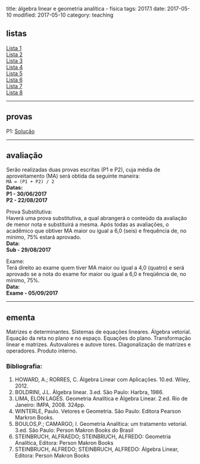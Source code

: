 title: álgebra linear e geometria analítica - física
tags: 2017.1
date: 2017-05-10
modified: 2017-05-10
category: teaching
## <a id="exercices"></a>listas
[Lista 1]({static}/listas/algebra-linear-01.pdf)  
[Lista 2]({static}/listas/algebra-linear-02.pdf)  
[Lista 3]({static}/listas/algebra-linear-03.pdf)  
[Lista 4]({static}/listas/algebra-linear-04.pdf)  
[Lista 5]({static}/listas/algebra-linear-05.pdf)  
[Lista 6]({static}/listas/algebra-linear-06.pdf)  
[Lista 7]({static}/listas/algebra-linear-07.pdf)  
[Lista 8]({static}/listas/algebra-linear-08.pdf)

---

## <a id="grades"></a>provas
P1: [Solução]({static}/provas/2017-1-algebra_linear-fisica-p1.pdf)

---

## <a id="exams"></a>avaliação
Serão realizadas duas provas escritas (P1 e P2), cuja média de
aproveitamento (MA) será obtida da seguinte maneira:  
`MA = (P1 + P2) / 2`  
**Datas:  
P1 - 30/06/2017  
P2 - 22/08/2017**

Prova Substitutiva:  
Haverá uma prova substitutiva, a qual abrangerá o conteúdo da avaliação de
menor nota e substituirá a mesma. Após todas as avaliações, o acadêmico que
obtiver MA maior ou igual a 6,0 (seis) e frequência de, no mínimo, 75% estará
aprovado.  
**Data:  
Sub - 29/08/2017**

Exame:  
Terá direito ao exame quem tiver MA maior ou igual a 4,0 (quatro) e será
aprovado se a nota do exame for maior ou igual a 6,0 e freqüência de, no
mínimo, 75%.  
**Data:  
Exame - 05/09/2017**

---

## <a id="silabus"></a>ementa
Matrizes e determinantes. Sistemas de equações lineares. Álgebra vetorial.
Equação da reta no plano e no espaço. Equações do plano. Transformação linear
e matrizes. Autovalores e autove tores. Diagonalização de matrizes e
operadores. Produto interno.  

### Bibliografia:  
1. HOWARD, A.; RORRES, C. Álgebra Linear com Aplicações. 10.ed. Wiley, 2012.
2. BOLDRINI, J.L. Álgebra linear. 3.ed. São Paulo: Harbra, 1986.
3. LIMA, ELON LAGES. Geometria Analítica e Álgebra Linear. 2.ed. Rio de Janeiro: IMPA, 2008. 324pp.
4. WINTERLE, Paulo. Vetores e Geometria. São Paulo: Editora Pearson Markron Books.
5. BOULOS,P.; CAMARGO, I. Geometria Analítica: um tratamento vetorial. 3.ed. São Paulo: Person Makron Books do Brasil
6. STEINBRUCH, ALFRAEDO; STEINBRUCH, ALFREDO: Geometria Analítica, Editora: Person Makron Books
7. STEINBRUCH, ALFREDO; STEINBRUCH, ALFREDO: Álgebra Linear, Editora: Person Makron Books
